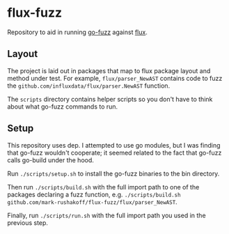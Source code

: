 # flux-fuzz

Repository to aid in running [go-fuzz](https://github.com/dvyukov/go-fuzz) against [flux](https://github.com/influxdata/flux).

## Layout

The project is laid out in packages that map to flux package layout and method under test.
For example, `flux/parser_NewAST` contains code to fuzz the `github.com/influxdata/flux/parser.NewAST` function.

The `scripts` directory contains helper scripts so you don't have to think about what go-fuzz commands to run.

## Setup

This repository uses dep.
I attempted to use go modules, but I was finding that go-fuzz wouldn't cooperate; it seemed related to the fact that go-fuzz calls go-build under the hood.

Run `./scripts/setup.sh` to install the go-fuzz binaries to the bin directory.

Then run `./scripts/build.sh` with the full import path to one of the packages declaring a fuzz function, e.g. `./scripts/build.sh github.com/mark-rushakoff/flux-fuzz/flux/parser_NewAST`.

Finally, run `./scripts/run.sh` with the full import path you used in the previous step.
